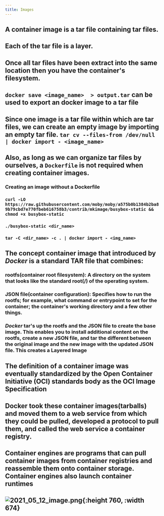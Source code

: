 ```yaml
---
title: Images
---
```


## A container image is a tar file containing tar files.
## Each of the tar file is a layer.
## Once all tar files have been extract into the same location then you have the container's filesystem.
## `docker save <image_name>  > output.tar` can be used to export an docker image to a tar file
## Since one image is a tar file within which are tar files, we can create an empty image by importing an empty tar file. `tar cv --files-from /dev/null | docker import - <image_name>`
## Also, as long as we can organize tar files by ourselves, a `Dockerfile` is not required when creating container images.
### Creating an image without a Dockerfile
### `curl -LO https://raw.githubusercontent.com/moby/moby/a575b0b1384b2ba89b79cbd7e770fbeb616758b3/contrib/mkimage/busybox-static && chmod +x busybox-static`
### `./busybox-static <dir_name>`
### `tar -C <dir_name> -c . | docker import - <img_name>`
## The concept **container image** that introduced by *Docker* is a standard TAR file that combines:
### **rootfs(container root filesystem)**: A directory on the system that looks like the standard root(/) of the operating system.
### **JSON file(container configuration)**: Specifies how to run the rootfs; for example, what **command** or **entrypoint** to set for the container; the container's **working directory** and a few other things.
### *Docker* tar's up the **rootfs** and the JSON file to create the base image. This enables you to install additional content on the rootfs, create a new JSON file, and tar the different between the original image and the new image with the updated JSON file. This creates a **Layered Image**
## The definition of a container image was eventually standardized by the **Open Container Initiative (OCI)** standards body as the **OCI Image Specification**
## Docker took these container images(**tarballs**) and moved them to a web service from which they could be pulled, developed a protocol to pull them, and called the web service a **container registry**.
## **Container engines** are programs that can pull container images from container registries and reassemble them onto **container storage**. Container engines also launch **container runtimes**
## ![2021_05_12_image.png](https://cdn.logseq.com/%2Fa9681ad6-bdcb-48f5-9267-58877609cc6be58fa28d-1bbe-4805-9301-0135cbd08fc22021_05_12_image.png?Expires=4774427992&Signature=gky55KIEvr~AK-d0eXQUlYrctRpKvunndCq-ErmsrFoNv3xP6tRDecAhtG8E6MTIub5SLVCUnyi7eO7CSFuAmAJjfyLf3NPsT0qcD8YS4dhLpSup~StazKx8zUJb8Zj1k23pIEF1Gmk3O6hQzW-QkJIgKdBNwukjNVQQq9SiAdk8OYl9J4nJG~X7N8yZ0X688HqHei4dcJ6q7yc2hn1sAI4hbMEkwzjhffdoOxcgD6UCQJKkh3C2ycogl5aw62SfOCRQFOyGKojXeV-DCAIonedN1Oj5Tu45wCz92dBfUOXddvF1EMtvJn8zDyXu1vo8rP6RphuHv8W41XuF1KZjBw__&Key-Pair-Id=APKAJE5CCD6X7MP6PTEA){:height 760, :width 674}
